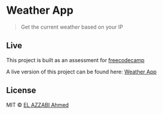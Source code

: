 # Weather App

> Get the current weather based on your IP

## Live

This project is built as an assessment for [freecodecamp](https://freecodecamp.com)

A live version of this project can be found here: [Weather App](http://elazzabi.com/projects/weather-app/)

## License

MIT © [EL AZZABI Ahmed](http://elazzabi.com)